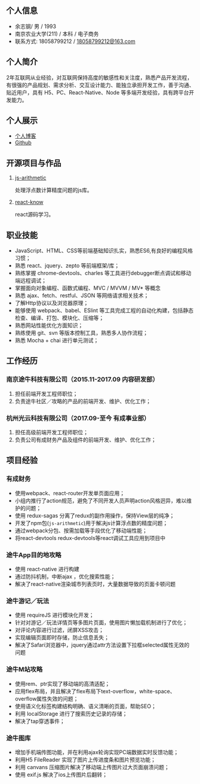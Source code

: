 ## 个人信息
- 余志钢/ 男 / 1993
- 南京农业大学(211) / 本科 / 电子商务
- 联系方式: 18058799212 / 18058799212@163.com

## 个人简介
2年互联网从业经验，对互联网保持高度的敏感性和关注度，熟悉产品开发流程，有很强的产品规划、需求分析、交互设计能力、能独立承担开发工作，善于沟通、贴近用户，具有 H5、PC、React-Native、Node 等多端开发经验，具有跨平台开发能力。

## 个人展示
- [个人博客](http://www.cnblogs.com/yzg1/)
- [Github](https://github.com/bigdots)

## 开源项目与作品
1. [js-arithmetic](https://github.com/bigdots/js-arithmetic) 

	处理浮点数计算精度问题的js库。

2. [react-know](https://github.com/bigdots/react-know ) 

	react源码学习。

## 职业技能
- JavaScript、HTML、CSS等前端基础知识扎实，熟悉ES6,有良好的编程风格习惯；
- 熟悉 react、jquery、zepto 等前端框架/库；
- 熟练掌握 chrome-devtools、charles 等工具进行debugger断点调试和移动端远程调试；
- 掌握面向对象编程、函数式编程、MVC / MVVM / MV* 等概念
- 熟悉 ajax、fetch、restful、JSON 等网络请求相关技术；
- 了解Http协议以及浏览器原理；
- 能够使用 webpack、babel、ESlint 等工具完成工程的自动化构建，包括静态检查、编译、打包、模块化、压缩等；
- 熟悉网站性能优化方面知识；
- 熟练使用 git、svn 等版本控制工具，熟悉多人协作流程；
- 熟悉 Mocha + chai 进行单元测试；

## 工作经历
### 南京途牛科技有限公司（2015.11-2017.09 内容研发部）
1. 担任前端开发工程师职位；
2. 负责途牛社区／攻略的产品的前端开发、维护、优化工作；


### 杭州光云科技有限公司（2017.09-至今  有成事业部）
1. 担任高级前端开发工程师职位；
3. 负责公司有成财务产品及组件的前端开发、维护、优化工作；

## 项目经验

### 有成财务
- 使用webpack、react-router开发单页面应用；
- 小组内推行了action规范，避免了不同开发人员声明action风格迥异，难以维护的问题；
- 使用 redux-sagas 分离了redux的副作用操作，保持View层的纯净；
- 开发了npm包(`js-arithmetic`)用于解决js计算浮点数的精度问题；
- 通过webpack分包、按需加载等手段优化了移动端性能；
- 将react-devtools redux-devtools等react调试工具应用到项目中

### 途牛App目的地攻略
- 使用 react-native 进行构建
- 通过防抖机制，中断ajax ，优化搜索性能；
- 解决了react-native渲染城市列表页时，大量数据导致的页面卡顿问题

### 途牛游记／玩法
- 使用 requireJS 进行模块化开发；
- 针对对游记／玩法详情页等多图片页面，使用图片懒加载机制进行了优化；
- 对评论内容进行过滤，闭屏XSS攻击；
- 实现编辑页面即时存储，防止信息丢失；
- 解决了Safari浏览器中，jquery通过attr方法设置下拉框selected属性无效的问题

### 途牛M站攻略
- 使用rem、ptr实现了移动端的高清适配；
- 应用flex布局，并且解决了flex布局下text-overflow，white-space、overflow属性失效的问题；
- 使用语义化标签构建结构明确、语义清晰的页面，帮助SEO；
- 利用 localStorage 进行了搜索历史记录的存储；
- 解决了tap穿透事件；

### 途牛图库
- 增加手机端传图功能，并在利用ajax轮询实现PC端数据实时反馈功能；
- 利用H5 FileReader 实现了图片上传进度条和图片预览功能；
- 利用 canvans 压缩图片解决了移动端上传图片过大页面崩溃问题；
- 使用 exif.js 解决了ios上传图片后翻转；
